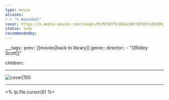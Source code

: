 ```yaml
---
type: movie
aliases:
- - "% Hannibal"
cover: https://m.media-amazon.com/images/M/MV5BYTk3NGUzOWYtNTU5Yy00ZDNjLTg1YzItZDlmNWRhMmVlZTMxXkEyXkFqcGc@._V1_SX300.jpg
status: todo
recommendedby:
---
```

___tags:: prev:: [[movies|back to library]]
genre::
director::   - "[[Ridley Scott]]"

children::
___
![cover|150](https://m.media-amazon.com/images/M/MV5BYTk3NGUzOWYtNTU5Yy00ZDNjLTg1YzItZDlmNWRhMmVlZTMxXkEyXkFqcGc@._V1_SX300.jpg)
___
<% tp.file.cursor(0) %>
